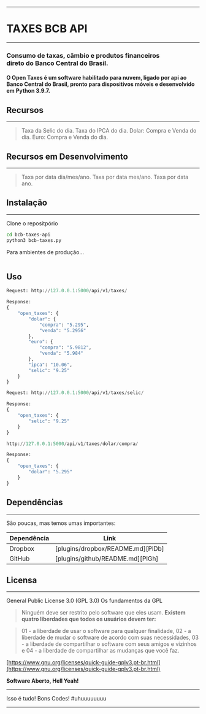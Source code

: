 ___
# TAXES BCB API
___
### Consumo de taxas, câmbio e produtos financeiros <br> direto do Banco Central do Brasil.

#### O Open Taxes é um software habilitado para nuvem, ligado por api ao Banco Central do Brasil, pronto para dispositivos móveis e desenvolvido em Python 3.9.7.

## Recursos
___
> Taxa da Selic do dia.
> Taxa do IPCA do dia.
> Dolar: Compra e Venda do dia.
> Euro: Compra e Venda do dia.


## Recursos em Desenvolvimento
___
> Taxa por data dia/mes/ano.
> Taxa por data mes/ano.
> Taxa por data ano.


## Instalação
___
Clone o repositpório

```sh
cd bcb-taxes-api
python3 bcb-taxes.py 
```

Para ambientes de produção...

```sh

```
## Uso
```py
Request: http://127.0.0.1:5000/api/v1/taxes/
```
```py
Response:
{
    "open_taxes": {
        "dolar": {
            "compra": "5.295",
            "venda": "5.2956"
        },
        "euro": {
            "compra": "5.9812",
            "venda": "5.984"
        },
        "ipca": "10.06",
        "selic": "9.25"
    }
}
```

```py
Request: http://127.0.0.1:5000/api/v1/taxes/selic/
```
```py
Response:
{
    "open_taxes": {
        "selic": "9.25"
    }
}
```
```py
http://127.0.0.1:5000/api/v1/taxes/dolar/compra/
```
```py
Response:
{
    "open_taxes": {
        "dolar": "5.295"
    }
}
```
## Dependências
___
São poucas, mas temos umas importantes:

| Dependência | Link |
| ------ | ------ |
| Dropbox | [plugins/dropbox/README.md][PlDb] |
| GitHub | [plugins/github/README.md][PlGh] |


## Licensa
___
General Public License 3.0 (GPL 3.0)
Os fundamentos da GPL

> Ninguém deve ser restrito pelo software que eles usam. 
> **Existem quatro liberdades que todos os usuários devem ter:**

> 01 - a liberdade de usar o software para qualquer finalidade, 02 - a liberdade de mudar o software de acordo com suas necessidades, 03 - a liberdade de compartilhar o software com seus amigos e vizinhos e 04 - a liberdade de compartilhar as mudanças que você faz.

[https://www.gnu.org/licenses/quick-guide-gplv3.pt-br.html](https://www.gnu.org/licenses/quick-guide-gplv3.pt-br.html)

**Software Aberto, Hell Yeah!**
___
Isso é tudo! 
Bons Codes! #uhuuuuuuuu
___